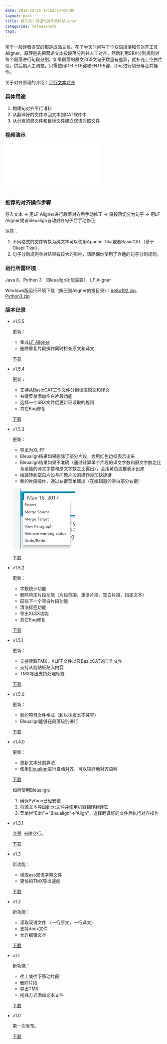 ```yaml
---
date: 2018-12-25 15:53:17+08:00
layout: post
title: 新工具！双语句对齐软件Aligner
categories: releasenote
tags: 
---
```


鉴于一般译者提交的都是成品文档，花了半天时间写了个双语段落和句对齐工具Aligner，原理是先把双语文本按段落分割并人工对齐，然后利用SRX分割规则对每个段落进行句段分割。如果段落的原文和译文句子数量有差异，就补充上空白片段，供后期人工调整。只需使用DELETE键和ENTER键，即可进行切分与合并操作。

关于对齐原理的介绍：[平行文本对齐](http://blog.xulihang.me/parallel-text-alignment/)

### 具体用途

1. 构建句对齐平行语料
2. 从翻译好的文件导回文本到CAT软件中
3. 从分离的源文件和目标文件建立双语对照文件

### 视频演示

<iframe src="//player.bilibili.com/player.html?aid=754731761&bvid=BV12k4y1k7QC&cid=239243954&page=1" scrolling="no" border="0" frameborder="no" framespacing="0" allowfullscreen="true"> </iframe>	

### 推荐的对齐操作步骤

导入文本 -> 用LF Aligner进行段落对齐后手动修正 -> 将段落切分为句子 -> 用LF Aligner或者bleualign自动对齐句子后手动修正

注意：

1. 不同格式的文件转换为纯文本可以使用Apache Tika或者BasicCAT（基于Okapi Tikal）。
2. 句子分割规则会对结果有较大的影响，请确保你使用了合适的句子分割规则。


### 运行所需环境

Java 8，Python 3 （Bleualign功能需要），LF Aligner

Windows版运行环境下载（解压到Aligner的根目录）：[jre8u192.zip](https://pan.baidu.com/s/1HmD4pJ9hIYyK9bnqINtoFQ#list/path=%2FBasicCAT%2Fjre&parentPath=%2F)，[Python3.zip](https://pan.baidu.com/s/1HmD4pJ9hIYyK9bnqINtoFQ#list/path=%2FBasicCAT%2FAligner)

### 版本记录

* v1.5.5

    更新：
    
	* 集成[LF Aligner](https://sourceforge.net/projects/aligner/)
	* 删除重复片段操作同时检查原文和译文

	[下载](https://github.com/xulihang/Aligner/releases/download/v1.5.5/Aligner.zip)


* v1.5.4

    更新：
    
	* 支持从BasicCAT工作文件分别读取原文和译文
	* 右键菜单添加空白片段功能
	* 选择一个SRX文件后更新已读取的规则
    * 其它Bug修复

	[下载](https://github.com/xulihang/Aligner/releases/download/v1.5.4/Aligner.zip)

* v1.5.3

    更新：
    
	* 导出为XLIFF
	* Bleualign结果如果删除了部分片段，会用红色边框表示出来
	* Bleualign结果如果不准确（通过计算单个片段的译文字数和原文字数之比与全篇的译文字数和原文字数之比得出），会用黄色边框表示出来
    * 给跳转到空白片段与问题片段的操作添加快捷键
	* 新的片段操作，通过右键菜单调出（在编辑器的空白部分右键）
	
	![](/album/aligner_listview_context_menu.jpg)

	[下载](https://github.com/xulihang/Aligner/releases/download/v1.5.3/Aligner.zip)

* v1.5.2

    更新：
    
    * 字数统计功能
	* 删除特定片段功能（片段范围、重复片段、空白片段、指定文本）
	* 前往下一个空白片段功能
	* 清洗标签功能
	* 导出XLSX功能
	* 其它Bug修复

	[下载](https://github.com/xulihang/Aligner/releases/download/v1.5.2/Aligner.zip)

* v1.5.1

    更新：
    
    * 支持读取TMX、XLIFF文件以及BasicCAT的工作文件
	* 支持从剪贴板粘入内容
	* TMX导出支持处理标签

	[下载](https://github.com/xulihang/Aligner/releases/download/v1.5.1/Aligner.zip)

* v1.5.0

    更新：
    
    * 新的项目文件格式（和以往版本不兼容）
	* Bleualign能够在段落级别进行

	[下载](https://github.com/xulihang/Aligner/releases/download/v1.5.0/Aligner.zip)

* v1.4.0

    更新：
    
    * 更新文本分割算法
	* 使用[Bleualign](https://github.com/rsennrich/Bleualign/)进行自动对齐，可以较好地对齐语料

	[下载](https://github.com/xulihang/Aligner/releases/download/v1.4.0/Aligner.zip)
	
	如何使用Bleualign:
	
	1. 确保Python已经安装
	2. 将源文本导出到txt文件并使用机器翻译翻译它
	3. 菜单栏“Edit”->“Bleualign”->“Align”，选择翻译好的文件后执行对齐操作

* v1.3.1

	变更: 去除空行。
	
	[下载](https://github.com/xulihang/Aligner/releases/download/v1.3.1/Aligner.zip)

* v1.3

    新功能：
    
    * 读取ass双语字幕文件
    * 更快的TMX导出速度
    
    [下载](https://github.com/xulihang/Aligner/releases/download/v1.3/Aligner.zip)



* v1.2

    新功能：
    
    * 读取双语文件 （一行原文，一行译文）
    * 支持docx文件
    * 允许编辑文本
    
    [下载](https://github.com/xulihang/Aligner/releases/download/v1.2/Aligner.zip)

* v1.1

    新功能：
    
    * 往上或往下移动片段 
    * 删除片段
    * 导出TMX
    * 拖拽方式添加文本文件
    
    [下载](https://github.com/xulihang/Aligner/releases/download/v1.1/Aligner.zip)

* v1.0
    
    第一次发布。
    
    [下载](https://github.com/xulihang/Aligner/releases/download/v1.0/Aligner.zip)
	